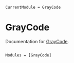 ```@meta
CurrentModule = GrayCode
```

# GrayCode

Documentation for [GrayCode](https://github.com/foldfelis-QO/GrayCode.jl).

```@index
```

```@autodocs
Modules = [GrayCode]
```
